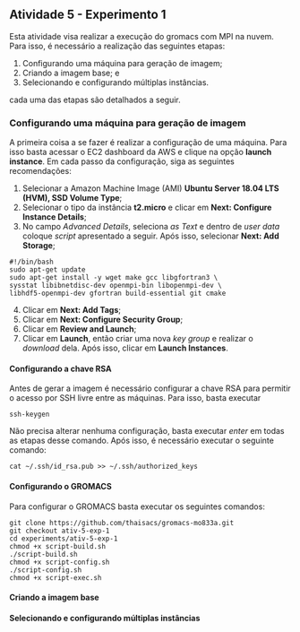 
## Atividade 5 - Experimento 1

Esta atividade visa realizar a execução do gromacs com MPI na nuvem. Para isso, é necessário a realização das seguintes etapas:

 1. Configurando uma máquina para geração de imagem;
 2. Criando a imagem base; e
 3. Selecionando e configurando múltiplas instâncias.

 cada uma das etapas são detalhados a seguir.

### Configurando uma máquina para geração de imagem

A primeira coisa a se fazer é realizar a configuração de uma máquina. Para isso basta acessar o EC2 dashboard da AWS e clique na opção **launch instance**. Em cada passo da configuração, siga as seguintes recomendações:

 1. Selecionar a Amazon Machine Image (AMI) **Ubuntu Server 18.04 LTS (HVM), SSD Volume Type**;
 2. Selecionar o tipo da instância **t2.micro** e clicar em **Next: Configure Instance Details**;
 3. No campo *Advanced Details*, seleciona *as Text* e dentro de *user data* coloque *script* apresentado a seguir. Após isso, selecionar **Next: Add Storage**;
 
```
#!/bin/bash
sudo apt-get update
sudo apt-get install -y wget make gcc libgfortran3 \
sysstat libibnetdisc-dev openmpi-bin libopenmpi-dev \
libhdf5-openmpi-dev gfortran build-essential git cmake
``` 
 
 4. Clicar em **Next: Add Tags**;
 5. Clicar em **Next: Configure Security Group**;
 6. Clicar em **Review and Launch**;
 7. Clicar em **Launch**, então criar uma nova *key group* e realizar o *download* dela. Após isso, clicar em **Launch Instances**.

#### Configurando a chave RSA

Antes de gerar a imagem é necessário configurar a chave RSA para permitir o acesso  por SSH livre entre as máquinas. Para isso, basta executar
```
ssh-keygen
```
Não precisa alterar nenhuma configuração, basta executar *enter* em todas as etapas desse comando. Após isso, é necessário executar o seguinte comando:

```
cat ~/.ssh/id_rsa.pub >> ~/.ssh/authorized_keys
```

#### Configurando o GROMACS

Para configurar o GROMACS basta executar os seguintes comandos:
```
git clone https://github.com/thaisacs/gromacs-mo833a.git
git checkout ativ-5-exp-1
cd experiments/ativ-5-exp-1
chmod +x script-build.sh
./script-build.sh
chmod +x script-config.sh
./script-config.sh
chmod +x script-exec.sh
```

#### Criando a imagem base


#### Selecionando e configurando múltiplas instâncias
